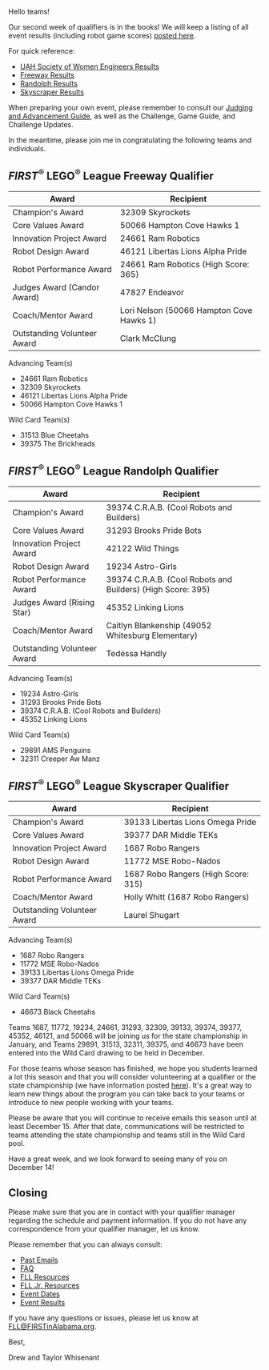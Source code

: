 Hello teams!

Our second week of qualifiers is in the books! We will keep a listing of all event results (including robot game scores) [posted here](https://github.com/drewwhis/first-in-alabama/blob/main/first-lego-league/2019-2020/results.md).

For quick reference:
- [UAH Society of Women Engineers Results](https://github.com/drewwhis/first-in-alabama/blob/main/first-lego-league/2019-2020/results.md#first-lego-league-uah-society-of-women-engineers-qualifier)
- [Freeway Results](https://github.com/drewwhis/first-in-alabama/blob/main/first-lego-league/2019-2020/results.md#first-lego-league-freeway-qualifier)
- [Randolph Results](https://github.com/drewwhis/first-in-alabama/blob/main/first-lego-league/2019-2020/results.md#first-lego-league-randolph-qualifier)
- [Skyscraper Results](https://github.com/drewwhis/first-in-alabama/blob/main/first-lego-league/2019-2020/results.md#first-lego-league-skyscraper-qualifier)

When preparing your own event, please remember to consult our [Judging and Advancement Guide](https://github.com/drewwhis/first-in-alabama/blob/main/first-lego-league/2019-2020/fll/judging-and-advancement.md), as well as the Challenge, Game Guide, and Challenge Updates.

In the meantime, please join me in congratulating the following teams and individuals.

## *FIRST*<sup>&reg;</sup> LEGO<sup>&reg;</sup> League Freeway Qualifier

| Award                       | Recipient                                |
| --------------------------- | ---------------------------------------- |
| Champion's Award            | 32309 Skyrockets                         |
| Core Values Award           | 50066 Hampton Cove Hawks 1               |
| Innovation Project Award    | 24661 Ram Robotics                       |
| Robot Design Award          | 46121 Libertas Lions Alpha Pride         | 
| Robot Performance Award     | 24661 Ram Robotics (High Score: 365)    | 
| Judges Award (Candor Award) | 47827 Endeavor                           |
| Coach/Mentor Award          | Lori Nelson (50066 Hampton Cove Hawks 1) |
| Outstanding Volunteer Award | Clark McClung                            |

Advancing Team(s)
- 24661 Ram Robotics
- 32309 Skyrockets
- 46121 Libertas Lions Alpha Pride
- 50066 Hampton Cove Hawks 1

Wild Card Team(s)
- 31513 Blue Cheetahs
- 39375 The Brickheads


## *FIRST*<sup>&reg;</sup> LEGO<sup>&reg;</sup> League Randolph Qualifier

| Award                       | Recipient                                                   |
| --------------------------- | ----------------------------------------------------------- |
| Champion's Award            | 39374 C.R.A.B. (Cool Robots and Builders)                   |
| Core Values Award           | 31293 Brooks Pride Bots                                     |
| Innovation Project Award    | 42122 Wild Things                                           |
| Robot Design Award          | 19234 Astro-Girls                                           |
| Robot Performance Award     | 39374 C.R.A.B. (Cool Robots and Builders) (High Score: 395) |
| Judges Award (Rising Star)  | 45352 Linking Lions                                         |
| Coach/Mentor Award          | Caitlyn Blankenship (49052 Whitesburg Elementary)           |
| Outstanding Volunteer Award | Tedessa Handly                                              |

Advancing Team(s)
- 19234 Astro-Girls
- 31293 Brooks Pride Bots
- 39374 C.R.A.B. (Cool Robots and Builders)
- 45352 Linking Lions

Wild Card Team(s)
- 29891 AMS Penguins
- 32311 Creeper Aw Manz


## *FIRST*<sup>&reg;</sup> LEGO<sup>&reg;</sup> League Skyscraper Qualifier

| Award                       | Recipient                           |
| --------------------------- | ----------------------------------- |
| Champion's Award            | 39133 Libertas Lions Omega Pride    |
| Core Values Award           | 39377 DAR Middle TEKs               |
| Innovation Project Award    | 1687 Robo Rangers                   |
| Robot Design Award          | 11772 MSE Robo-Nados                |
| Robot Performance Award     | 1687 Robo Rangers (High Score: 315) | 
| Coach/Mentor Award          | Holly Whitt (1687 Robo Rangers)     |
| Outstanding Volunteer Award | Laurel Shugart                      |

Advancing Team(s)
- 1687 Robo Rangers
- 11772 MSE Robo-Nados
- 39133 Libertas Lions Omega Pride
- 39377 DAR Middle TEKs

Wild Card Team(s)
- 46673 Black Cheetahs


Teams 1687, 11772, 19234, 24661, 31293, 32309, 39133, 39374, 39377, 45352, 46121, and 50066 will be joining us for the state championship in January, and Teams 29891, 31513, 32311, 39375, and 46673 have been entered into the Wild Card drawing to be held in December.

For those teams whose season has finished, we hope you students learned a lot this season and that you will consider volunteering at a qualifier or the state championship (we have information posted [here](https://github.com/drewwhis/first-in-alabama/wiki/Becoming-an-Event-Volunteer)). It's a great way to learn new things about the program you can take back to your teams or introduce to new people working with your teams.

Please be aware that you will continue to receive emails this season until at least December 15. After that date, communications will be restricted to teams attending the state championship and teams still in the Wild Card pool.

Have a great week, and we look forward to seeing many of you on December 14!


## Closing

Please make sure that you are in contact with your qualifier manager regarding the schedule and payment information. If you do not have any correspondence from your qualifier manager, let us know.

Please remember that you can always consult:
- [Past Emails](https://github.com/drewwhis/first-in-alabama/tree/main/first-lego-league/2019-2020/email-blasts)
- [FAQ](https://github.com/drewwhis/first-in-alabama/wiki/Frequently-Asked-Questions)
- [FLL Resources](https://github.com/drewwhis/first-in-alabama/tree/main/first-lego-league/2019-2020/fll)
- [FLL Jr. Resources](https://github.com/drewwhis/first-in-alabama/tree/main/first-lego-league/2019-2020/flljr)
- [Event Dates](https://github.com/drewwhis/first-in-alabama/blob/main/first-lego-league/2019-2020/event-dates.md)
- [Event Results](https://github.com/drewwhis/first-in-alabama/blob/main/first-lego-league/2019-2020/results.md)

If you have any questions or issues, please let us know at FLL@FIRSTinAlabama.org.

Best,

Drew and Taylor Whisenant

